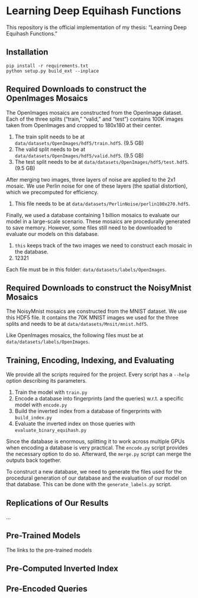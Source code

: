 # Learning Deep Equihash Functions
This repository is the official implementation of my thesis: “Learning Deep Equihash Functions.”

## Installation
```setup
pip install -r requirements.txt
python setup.py build_ext --inplace
```

## Required Downloads to construct the OpenImages Mosaics
The OpenImages mosaics are constructed from the OpenImage dataset. Each of the three splits (“train,” “valid,” and “test”) contains 100K images taken from OpenImages and cropped to 180x180 at their center. 

1) The train split needs to be at `data/datasets/OpenImages/hdf5/train.hdf5`. (9.5 GB)
2) The valid split needs to be at `data/datasets/OpenImages/hdf5/valid.hdf5`. (9.5 GB)
3) The test split needs to be at `data/datasets/OpenImages/hdf5/test.hdf5`. (9.5 GB)

After merging two images, three layers of noise are applied to the 2x1 mosaic. We use Perlin noise for one of these layers (the spatial distortion), which we precomputed for efficiency.

1) This file needs to be at `data/datasets/PerlinNoise/perlin180x270.hdf5`.

Finally, we used a database containing 1 billion mosaics to evaluate our model in a large-scale scenario. These mosaics are procedurally generated to save memory. However, some files still need to be downloaded to evaluate our models on this database.

1) `this` keeps track of the two images we need to construct each mosaic in the database.
2) 12321

Each file must be in this folder: `data/datasets/labels/OpenImages`.

## Required Downloads to construct the NoisyMnist Mosaics
The NoisyMnist mosaics are constructed from the MNIST dataset. We use this HDF5 file. It contains the 70K MNIST images we used for the three splits and needs to be at `data/datasets/Mnsit/mnist.hdf5`.

Like OpenImages mosaics, the following files must be at `data/datasets/labels/OpenImages`.

## Training, Encoding, Indexing, and Evaluating
We provide all the scripts required for the project. Every script has a `--help` option describing its parameters.

1) Train the model with `train.py`
2) Encode a database into fingerprints (and the queries) w.r.t. a specific model with `encode.py`
3) Build the inverted index from a database of fingerprints with `build_index.py`
4) Evaluate the inverted index on those queries with `evaluate_binary_equihash.py`

Since the database is enormous, splitting it to work across multiple GPUs when encoding a database is very practical. The `encode.py` script provides the necessary option to do so. Afterward, the `merge.py` script can merge the outputs back together.

To construct a new database, we need to generate the files used for the procedural generation of our database and the evaluation of our model on that database. This can be done with the `generate_labels.py` script.

## Replications of Our Results
...

## Pre-Trained Models
The links to the pre-trained models

## Pre-Computed Inverted Index

## Pre-Encoded Queries
